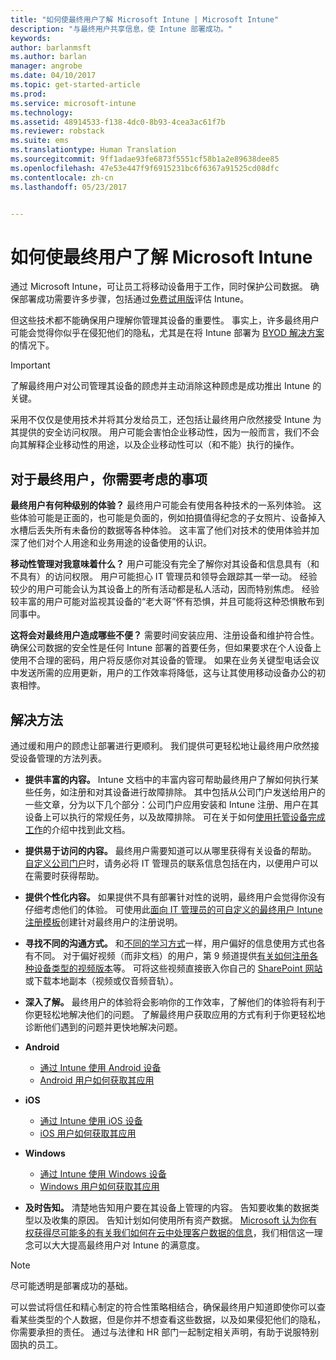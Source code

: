 ```yaml
---
title: "如何使最终用户了解 Microsoft Intune | Microsoft Intune"
description: "与最终用户共享信息，使 Intune 部署成功。"
keywords: 
author: barlanmsft
ms.author: barlan
manager: angrobe
ms.date: 04/10/2017
ms.topic: get-started-article
ms.prod: 
ms.service: microsoft-intune
ms.technology: 
ms.assetid: 48914533-f138-4dc0-8b93-4cea3ac61f7b
ms.reviewer: robstack
ms.suite: ems
ms.translationtype: Human Translation
ms.sourcegitcommit: 9ff1adae93fe6873f5551cf58b1a2e89638dee85
ms.openlocfilehash: 47e53e447f9f6915231bc6f6367a91525cd08dfc
ms.contentlocale: zh-cn
ms.lasthandoff: 05/23/2017


---
```


# <a name="how-to-educate-your-end-users-about-microsoft-intune"></a>如何使最终用户了解 Microsoft Intune

通过 Microsoft Intune，可让员工将移动设备用于工作，同时保护公司数据。 确保部署成功需要许多步骤，包括通过[免费试用版](/intune-classic/develop/intune-app-sdk)评估 Intune。

但这些技术都不能确保用户理解你管理其设备的重要性。 事实上，许多最终用户可能会觉得你似乎在侵犯他们的隐私，尤其是在将 Intune 部署为 [BYOD 解决方案](/enterprise-mobility-security/solutions/byod-design-considerations-guide)的情况下。

> [!Important]
> 了解最终用户对公司管理其设备的顾虑并主动消除这种顾虑是成功推出 Intune 的关键。

采用不仅仅是使用技术并将其分发给员工，还包括让最终用户欣然接受 Intune 为其提供的安全访问权限。 用户可能会害怕企业移动性，因为一般而言，我们不会向其解释企业移动性的用途，以及企业移动性可以（和不能）执行的操作。

## <a name="things-to-consider-about-your-end-users"></a>对于最终用户，你需要考虑的事项

__最终用户有何种级别的体验？__ 最终用户可能会有使用各种技术的一系列体验。 这些体验可能是正面的，也可能是负面的，例如拍摄值得纪念的子女照片、设备掉入水槽后丢失所有未备份的数据等各种体验。 这丰富了他们对技术的使用体验并加深了他们对个人用途和业务用途的设备使用的认识。

__移动性管理对我意味着什么？__ 用户可能没有完全了解你对其设备和信息具有（和不具有）的访问权限。 用户可能担心 IT 管理员和领导会跟踪其一举一动。 经验较少的用户可能会认为其设备上的所有活动都是私人活动，因而特别焦虑。 经验较丰富的用户可能对监视其设备的“老大哥”怀有恐惧，并且可能将这种恐惧散布到同事中。

__这将会对最终用户造成哪些不便？__ 需要时间安装应用、注册设备和维护符合性。 确保公司数据的安全性是任何 Intune 部署的首要任务，但如果要求在个人设备上使用不合理的密码，用户将反感你对其设备的管理。 如果在业务关键型电话会议中发送所需的应用更新，用户的工作效率将降低，这与让其使用移动设备办公的初衷相悖。

## <a name="things-you-should-do"></a>解决方法

通过缓和用户的顾虑让部署进行更顺利。 我们提供可更轻松地让最终用户欣然接受设备管理的方法列表。

* __提供丰富的内容。__ Intune 文档中的丰富内容可帮助最终用户了解如何执行某些任务，如注册和对其设备进行故障排除。 其中包括从公司门户发送给用户的一些文章，分为以下几个部分：公司门户应用安装和 Intune 注册、用户在其设备上可以执行的常规任务，以及故障排除。 可在关于如何[使用托管设备完成工作](/intune-user-help/use-managed-devices-to-get-work-done)的介绍中找到此文档。

* __提供易于访问的内容。__ 最终用户需要知道可以从哪里获得有关设备的帮助。 [自定义公司门户](/intune-classic/get-started/start-with-a-paid-subscription-to-microsoft-intune-step-7)时，请务必将 IT 管理员的联系信息包括在内，以便用户可以在需要时获得帮助。

* __提供个性化内容。__ 如果提供不具有部署针对性的说明，最终用户会觉得你没有仔细考虑他们的体验。 可使用此[面向 IT 管理员的可自定义的最终用户 Intune 注册模板](https://gallery.technet.microsoft.com/office/Intune-End-User-Enrollment-3a0c9b0c)创建针对最终用户的注册说明。

* __寻找不同的沟通方式。__ 和[不同的学习方式](https://www.umassd.edu/dss/resources/facultystaff/howtoteachandaccommodate/howtoaccommodatedifferentlearningstyles/)一样，用户偏好的信息使用方式也各有不同。 对于偏好视频（而非文档）的用户，第 9 频道提供[有关如何注册各种设备类型的视频版本](https://channel9.msdn.com/Series/IntuneEnrollment)等。 可将这些视频直接嵌入你自己的 [SharePoint 网站](https://support.office.com/article/Embed-a-video-from-Office-365-Video-59e19984-c34e-4be8-889b-f6fa93910581)或下载本地副本（视频或仅音频音轨）。

* __深入了解。__ 最终用户的体验将会影响你的工作效率，了解他们的体验将有利于你更轻松地解决他们的问题。 了解最终用户获取应用的方式有利于你更轻松地诊断他们遇到的问题并更快地解决问题。

* **Android**
  * [通过 Intune 使用 Android 设备](https://docs.microsoft.com/intune-user-help/using-your-android-device-with-intune)
  * [Android 用户如何获取其应用](how-your-android-users-get-their-apps.md)

* **iOS**
  * [通过 Intune 使用 iOS 设备](https://docs.microsoft.com/intune-user-help/using-your-ios-or-macos-device-with-intune)
  * [iOS 用户如何获取其应用](how-your-ios-users-get-their-apps.md)

* **Windows**
  * [通过 Intune 使用 Windows 设备](https://docs.microsoft.com/intune-user-help/using-your-windows-device-with-intune)
  * [Windows 用户如何获取其应用](how-your-windows-users-get-their-apps.md)

* __及时告知。__ 清楚地告知用户要在其设备上管理的内容。 告知要收集的数据类型以及收集的原因。 告知计划如何使用所有资产数据。 [Microsoft 认为你有权获得尽可能多的有关我们如何在云中处理客户数据的信息](https://www.microsoft.com/trustcenter/about/transparency)，我们相信这一理念可以大大提高最终用户对 Intune 的满意度。

>[!Note]
> 尽可能透明是部署成功的基础。

可以尝试将信任和精心制定的符合性策略相结合，确保最终用户知道即使你可以查看某些类型的个人数据，但是你并不想查看这些数据，以及如果侵犯他们的隐私，你需要承担的责任。 通过与法律和 HR 部门一起制定相关声明，有助于说服特别固执的员工。

